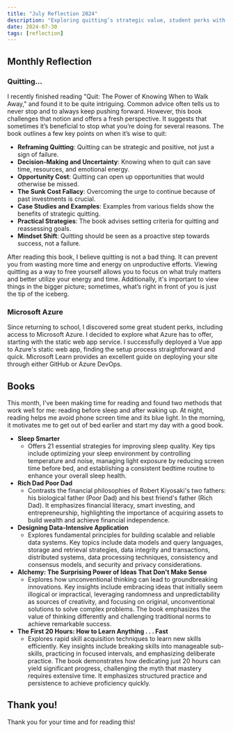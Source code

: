 ```yaml
---
title: "July Reflection 2024"
description: "Exploring quitting’s strategic value, student perks with Microsoft Azure, and efficient skill learning. Plus, reflections on impactful books read this month."
date: 2024-07-30
tags: [reflection]
---
```


## Monthly Reflection

### Quitting…

I recently finished reading "Quit: The Power of Knowing When to Walk Away," and found it to be quite intriguing. Common advice often tells us to never stop and to always keep pushing forward. However, this book challenges that notion and offers a fresh perspective. It suggests that sometimes it’s beneficial to stop what you’re doing for several reasons. The book outlines a few key points on when it’s wise to quit:

- **Reframing Quitting**: Quitting can be strategic and positive, not just a sign of failure.
- **Decision-Making and Uncertainty**: Knowing when to quit can save time, resources, and emotional energy.
- **Opportunity Cost**: Quitting can open up opportunities that would otherwise be missed.
- **The Sunk Cost Fallacy**: Overcoming the urge to continue because of past investments is crucial.
- **Case Studies and Examples**: Examples from various fields show the benefits of strategic quitting.
- **Practical Strategies**: The book advises setting criteria for quitting and reassessing goals.
- **Mindset Shift**: Quitting should be seen as a proactive step towards success, not a failure.

After reading this book, I believe quitting is not a bad thing. It can prevent you from wasting more time and energy on unproductive efforts. Viewing quitting as a way to free yourself allows you to focus on what truly matters and better utilize your energy and time. Additionally, it's important to view things in the bigger picture; sometimes, what’s right in front of you is just the tip of the iceberg.

### Microsoft Azure

Since returning to school, I discovered some great student perks, including access to Microsoft Azure. I decided to explore what Azure has to offer, starting with the static web app service. I successfully deployed a Vue app to Azure's static web app, finding the setup process straightforward and quick. Microsoft Learn provides an excellent guide on deploying your site through either GitHub or Azure DevOps.

## Books

This month, I've been making time for reading and found two methods that work well for me: reading before sleep and after waking up. At night, reading helps me avoid phone screen time and its blue light. In the morning, it motivates me to get out of bed earlier and start my day with a good book.

- **Sleep Smarter**
  - Offers 21 essential strategies for improving sleep quality. Key tips include optimizing your sleep environment by controlling temperature and noise, managing light exposure by reducing screen time before bed, and establishing a consistent bedtime routine to enhance your overall sleep health.
- **Rich Dad Poor Dad**
  - Contrasts the financial philosophies of Robert Kiyosaki's two fathers: his biological father (Poor Dad) and his best friend's father (Rich Dad). It emphasizes financial literacy, smart investing, and entrepreneurship, highlighting the importance of acquiring assets to build wealth and achieve financial independence.
- **Designing Data-Intensive Application**
  - Explores fundamental principles for building scalable and reliable data systems. Key topics include data models and query languages, storage and retrieval strategies, data integrity and transactions, distributed systems, data processing techniques, consistency and consensus models, and security and privacy considerations.
- **Alchemy: The Surprising Power of Ideas That Don't Make Sense**
  - Explores how unconventional thinking can lead to groundbreaking innovations. Key insights include embracing ideas that initially seem illogical or impractical, leveraging randomness and unpredictability as sources of creativity, and focusing on original, unconventional solutions to solve complex problems. The book emphasizes the value of thinking differently and challenging traditional norms to achieve remarkable success.
- **The First 20 Hours: How to Learn Anything . . . Fast**
  - Explores rapid skill acquisition techniques to learn new skills efficiently. Key insights include breaking skills into manageable sub-skills, practicing in focused intervals, and emphasizing deliberate practice. The book demonstrates how dedicating just 20 hours can yield significant progress, challenging the myth that mastery requires extensive time. It emphasizes structured practice and persistence to achieve proficiency quickly.

## Thank you!

Thank you for your time and for reading this!
